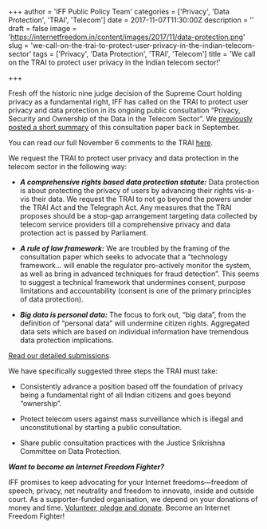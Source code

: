 +++
author = 'IFF Public Policy Team'
categories = ['Privacy', 'Data Protection', 'TRAI', 'Telecom']
date = 2017-11-07T11:30:00Z
description = ''
draft = false
image = 'https://internetfreedom.in/content/images/2017/11/data-protection.png'
slug = 'we-call-on-the-trai-to-protect-user-privacy-in-the-indian-telecom-sector'
tags = ['Privacy', 'Data Protection', 'TRAI', 'Telecom']
title = 'We call on the TRAI to protect user privacy in the Indian telecom sector!'

+++


Fresh off the historic nine judge decision of the Supreme Court holding privacy as a fundamental right, IFF has called on the TRAI to protect user privacy and data protection in its ongoing public consultation “Privacy, Security and Ownership of the Data in the Telecom Sector”. We [previously posted a short summary](https://www.internetfreedom.in/summary-of-the-consultation-paper-on-privacy-security-and-ownership-of-the-data/) of this consultation paper back in September. 

You can read our full November 6 comments to the TRAI [here](https://drive.google.com/open?id=0B02_gaIBlvdjVllHSmdPN2JYMS0zWFdfRkxHOTRhd01Dd09B).

We request the TRAI to protect user privacy and data protection in the telecom sector in the following way: 

- ***A comprehensive rights based data protection statute:*** Data protection is about protecting the privacy of users by advancing their rights vis-a-vis their data. We request the TRAI to not go beyond the powers under the TRAI Act and the Telegraph Act. Any measures that the TRAI proposes should be a stop-gap arrangement targeting data collected by telecom service providers till a comprehensive privacy and data protection act is passed by Parliament. 
 
- ***A rule of law framework:*** We are troubled by the framing of the consultation paper which seeks to advocate that a “technology framework… will enable the regulator pro-actively monitor the system, as well as bring in advanced techniques for fraud detection”. This seems to suggest a technical framework that undermines consent, purpose limitations and accountability (consent is one of the primary principles of data protection). 
 
- ***Big data is personal data:*** The focus to fork out, “big data”, from the definition of “personal data” will undermine citizen rights. Aggregated data sets which are based on individual information have tremendous  data protection implications. 

[Read our detailed submissions](https://drive.google.com/open?id=0B02_gaIBlvdjVllHSmdPN2JYMS0zWFdfRkxHOTRhd01Dd09B). 

We have specifically suggested three steps the TRAI must take: 

- Consistently advance a position based off the foundation of privacy being a fundamental right of all Indian citizens and goes beyond “ownership”. 
 
- Protect telecom users against mass surveillance which is illegal and unconstitutional by  starting a public consultation.
 
- Share public consultation practices with the Justice Srikrishna Committee on Data Protection.

***Want to become an Internet Freedom Fighter?*** 

IFF promises to keep advocating for your Internet freedoms—freedom of speech, privacy, net neutrality and freedom to innovate, inside and outside court. As a supporter-funded organisation, we depend on your donations of money and time. [Volunteer, pledge and donate](https://internetfreedom.in/support/). Become an Internet Freedom Fighter!

